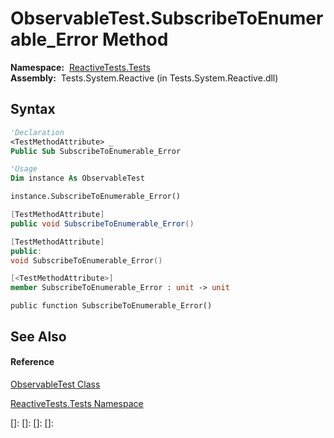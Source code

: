 # ObservableTest.SubscribeToEnumerable\_Error Method

**Namespace:**  [ReactiveTests.Tests](ReactiveTests.Tests\ReactiveTests.Tests.md)  
**Assembly:**  Tests.System.Reactive (in Tests.System.Reactive.dll)

## Syntax

```vb
'Declaration
<TestMethodAttribute> _
Public Sub SubscribeToEnumerable_Error
```

```vb
'Usage
Dim instance As ObservableTest

instance.SubscribeToEnumerable_Error()
```

```csharp
[TestMethodAttribute]
public void SubscribeToEnumerable_Error()
```

```c++
[TestMethodAttribute]
public:
void SubscribeToEnumerable_Error()
```

```fsharp
[<TestMethodAttribute>]
member SubscribeToEnumerable_Error : unit -> unit 
```

```jscript
public function SubscribeToEnumerable_Error()
```

## See Also

#### Reference

[ObservableTest Class](ObservableTest\ObservableTest.md)

[ReactiveTests.Tests Namespace](ReactiveTests.Tests\ReactiveTests.Tests.md)

[]: 
[]: 
[]: 
[]: 